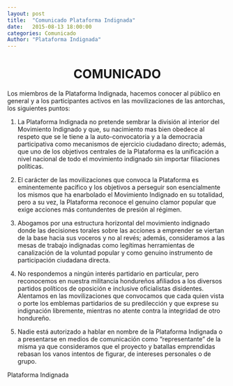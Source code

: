 ```yaml
---
layout: post
title:  "Comunicado Plataforma Indignada"
date:   2015-08-13 18:00:00
categories: Comunicado
Author: "Plataforma Indignada"
---
```


<center><h1>COMUNICADO</h1></center>

Los miembros de la Plataforma Indignada, hacemos conocer al público en general y a los participantes activos en las movilizaciones de las antorchas, los siguientes puntos:

1. La Plataforma Indignada no pretende sembrar la división al interior del Movimiento Indignado y que, su nacimiento mas bien obedece al respeto que se le tiene a la auto-convocatoria y a la democracia participativa como mecanismos de ejercicio ciudadano directo; además, que uno de los objetivos centrales de la Plataforma es la unificación a nivel nacional de todo el movimiento indignado sin importar filiaciones políticas.

 
2. El carácter de las movilizaciones que convoca la Plataforma es eminentemente pacífico y los objetivos a perseguir son esencialmente los mismos que ha enarbolado el Movimiento Indignado en su totalidad, pero a su vez, la Plataforma reconoce el genuino clamor popular que exige acciones más contundentes de presión al régimen. 

 

3. Abogamos por una estructura horizontal del movimiento indignado donde las decisiones torales sobre las acciones a emprender se viertan de la base hacia sus voceros y no al revés; además, consideramos a las mesas de trabajo indignadas como legítimas herramientas de canalización de la voluntad popular y como genuino instrumento de participación ciudadana directa. 

 

4. No respondemos a ningún interés partidario en particular, pero reconocemos en nuestra militancia hondureños afiliados a los diversos partidos políticos de oposición e inclusive oficialistas disidentes. Alentamos en las movilizaciones que convocamos que cada quien vista o porte los emblemas partidarios de su predilección y que exprese su indignación libremente, mientras no atente contra la integridad de otro hondureño.

 

5. Nadie está autorizado a hablar en nombre de la Plataforma Indignada o a presentarse en medios de comunicación como “representante” de la misma ya que consideramos que el proyecto y batallas emprendidas rebasan los vanos intentos de figurar, de intereses personales o de grupo.


Plataforma Indignada